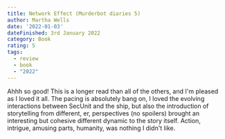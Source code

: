 ```yaml
---
title: Network Effect (Murderbot diaries 5)
author: Martha Wells
date: '2022-01-03'
dateFinished: 3rd January 2022
category: Book
rating: 5
tags:
  - review
  - book
  - "2022"
---
```


Ahhh so good! This is a longer read than all of the others, and I'm pleased as I loved it all. The pacing is absolutely bang on, I loved the evolving interactions between SecUnit and the ship, but also the introduction of storytelling from different, er, perspectives (no spoilers) brought an interesting but cohesive different dynamic to the story itself. Action, intrigue, amusing parts, humanity, was nothing I didn't like.